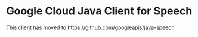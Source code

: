 # Google Cloud Java Client for Speech
 
This client has moved to https://github.com/googleapis/java-speech